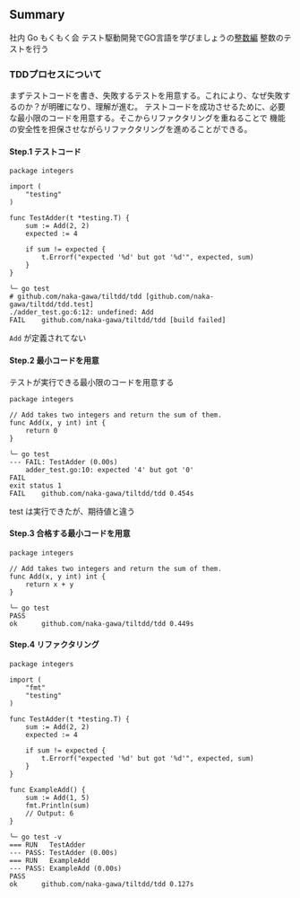 ## Summary
社内 Go もくもく会
テスト駆動開発でGO言語を学びましょうの[整数編](https://andmorefine.gitbook.io/learn-go-with-tests/go-fundamentals/integers)
整数のテストを行う

### TDDプロセスについて
まずテストコードを書き、失敗するテストを用意する。これにより、なぜ失敗するのか？が明確になり、理解が進む。
テストコードを成功させるために、必要な最小限のコードを用意する。そこからリファクタリングを重ねることで
機能の安全性を担保させながらリファクタリングを進めることができる。

#### Step.1 テストコード

```golang
package integers

import (
    "testing"
)

func TestAdder(t *testing.T) {
    sum := Add(2, 2)
    expected := 4

    if sum != expected {
        t.Errorf("expected '%d' but got '%d'", expected, sum)
    }
}
```

```output
╰─ go test
# github.com/naka-gawa/tiltdd/tdd [github.com/naka-gawa/tiltdd/tdd.test]
./adder_test.go:6:12: undefined: Add
FAIL    github.com/naka-gawa/tiltdd/tdd [build failed]

```

`Add` が定義されてない

#### Step.2 最小コードを用意
テストが実行できる最小限のコードを用意する

```golang
package integers

// Add takes two integers and return the sum of them.
func Add(x, y int) int {
    return 0
}
```

```output
╰─ go test
--- FAIL: TestAdder (0.00s)
    adder_test.go:10: expected '4' but got '0'
FAIL
exit status 1
FAIL    github.com/naka-gawa/tiltdd/tdd 0.454s

```

test は実行できたが、期待値と違う

#### Step.3 合格する最小コードを用意


```golang
package integers

// Add takes two integers and return the sum of them.
func Add(x, y int) int {
    return x + y
}
```

```output
╰─ go test
PASS
ok      github.com/naka-gawa/tiltdd/tdd 0.449s
```

#### Step.4 リファクタリング

```golang
package integers

import (
    "fmt"
    "testing"
)

func TestAdder(t *testing.T) {
    sum := Add(2, 2)
    expected := 4

    if sum != expected {
        t.Errorf("expected '%d' but got '%d'", expected, sum)
    }
}

func ExampleAdd() {
    sum := Add(1, 5)
    fmt.Println(sum)
    // Output: 6
}
```

```output
╰─ go test -v
=== RUN   TestAdder
--- PASS: TestAdder (0.00s)
=== RUN   ExampleAdd
--- PASS: ExampleAdd (0.00s)
PASS
ok      github.com/naka-gawa/tiltdd/tdd 0.127s

```
